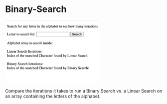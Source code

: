 # Binary-Search

<img src="pic10.png" width='300'/>

Compare the iterations it takes to run a Binary Search vs. a Linear Search on an array containing the letters of the alphabet.
